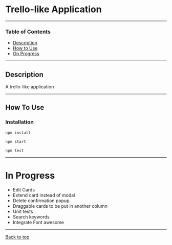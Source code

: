 # Trello-like Application

---
### Table of Contents

- [Description](#description)
- [How to Use](#how-to-use)
- [On Progress](#in-progress)
---

## Description

A trello-like application

---

## How To Use
### Installation

```
npm install
```
```
npm start
```
```
npm test
```

---
# In Progress
- Edit Cards
- Extend card instead of modal
- Delete confirmation popup
- Draggable cards to be put in another column
- Unit tests
- Search keywords
- Integrate Font awesome
---


[Back to top](#Trello-like-application)